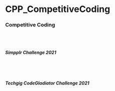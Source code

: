 # CPP_CompetitiveCoding

<h3>Competitive Coding</h3>
<br/><br/>
<h5> Simpplr Challenge 2021 <h5/>
<br/><br/>
<h5> Techgig CodeGladiator Challenge 2021 <h5/>
<br/><br/>
